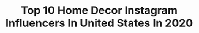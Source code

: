 ---
title: Top 10 Home Decor Instagram Influencers In United States In 2020
description: >-
  Find top home decor Instagram influencers in United States in 2020. Most popular hashtags: #homedecor #interior #stayhome #art.
platform: Instagram
profiles:
  - username: "angeliquecooper"
    fullname: >-
      Angelique Cooper
    location: "United States"
    followers: 102590
    engagement: 293
    commentsToLikes: 0.008804
    avatar: "https://scontent-lhr8-1.cdninstagram.com/v/t51.2885-19/s320x320/73512809_2456950171243617_4262278828191121408_n.jpg?_nc_ht=scontent-lhr8-1.cdninstagram.com&_nc_ohc=UXofd3pj3aoAX-0TyT9&oh=ff2be602c3d44b6b0cc2d27c6676393e&oe=5EB83F9F"
    verified: true
    hashtags: "#bondiboostusa, #ad, #internationalwomensday, #boostyourroots"
  - username: "mygorgeousmessylife"
    fullname: >-
      ♡𑁍 𝑨𝒍𝒚𝒔𝒔𝒂 𑁍♡
    location: "United States"
    followers: 16349
    engagement: 477
    commentsToLikes: 0.139319
    avatar: "https://scontent-ams4-1.cdninstagram.com/v/t51.2885-19/s320x320/79012842_2466694146941416_76598753154301952_n.jpg?_nc_ht=scontent-ams4-1.cdninstagram.com&_nc_ohc=dTOBj7_v8lwAX-94CYi&oh=90809788cc7d85793137b37a8837e74d&oe=5EB99301"
    verified: false
    hashtags: "#cheerleading, #collagenpeptides, #quarantineandchill, #findingjoy"
  - username: "casagrella"
    fullname: >-
      Liz | Modern Farmhouse
    location: "United States"
    followers: 34450
    engagement: 312
    commentsToLikes: 0.251319
    avatar: "https://scontent-lhr8-1.cdninstagram.com/v/t51.2885-19/s320x320/92020832_344243266535872_1040508711388315648_n.jpg?_nc_ht=scontent-lhr8-1.cdninstagram.com&_nc_ohc=3BDkv6uGyzUAX90Q04O&oh=765e3287ed735914e681013847dd581a&oe=5EB96363"
    verified: false
    hashtags: "#farmhousefeatures, #ikeasectional, #porchdecor, #candles"
  - username: "lifes_little_luxuries_1"
    fullname: >-
      Lifeslittleluxuries1
    location: "United States"
    followers: 14777
    engagement: 480
    commentsToLikes: 0.404712
    avatar: "https://scontent-lhr8-1.cdninstagram.com/v/t51.2885-19/s320x320/75349252_2848251925219307_3153739299418013696_n.jpg?_nc_ht=scontent-lhr8-1.cdninstagram.com&_nc_ohc=Cbpxpk5B6e8AX-ccdPD&oh=d43ebc5dc8318dd74644fe54cb0c6e3d&oe=5EB9DDFB"
    verified: false
    hashtags: "#stayhomechallenge, #sunsout, #redrosesbouquet, #homeofinstagram"
  - username: "rebeccarobeson"
    fullname: >-
      Rebecca Robeson
    location: "United States"
    followers: 129604
    engagement: 174
    commentsToLikes: 0.078255
    avatar: "https://scontent-ams4-1.cdninstagram.com/v/t51.2885-19/s320x320/59079342_394379117813972_5177471766955556864_n.jpg?_nc_ht=scontent-ams4-1.cdninstagram.com&_nc_ohc=SJoS5hOas6UAX_O7cOK&oh=399ccddb03354ea342c8362f8995810d&oe=5EB91E89"
    verified: false
    hashtags: "#livingroom, #summerfun, #dysonv11outsize, #livingroomdesign"
  - username: "sabrina_soto"
    fullname: >-
      Sabrina Soto
    location: "United States"
    followers: 74405
    engagement: 130
    commentsToLikes: 0.032149
    avatar: "https://scontent-ams4-1.cdninstagram.com/v/t51.2885-19/s320x320/33197010_1896235377087403_5505522412701089792_n.jpg?_nc_ht=scontent-ams4-1.cdninstagram.com&_nc_ohc=cVHA53XKelUAX91x4Bi&oh=4e401f5db5e653159bf749bf04242ac2&oe=5EBBAA0D"
    verified: true
    hashtags: "#thesotohouse, #sscleanout, #stayhealthy, #washyourhands"
  - username: "copper_pig_fine_woodworking"
    fullname: >-
      Copper Pig Woodworking
    location: "United States"
    followers: 38447
    engagement: 149
    commentsToLikes: 0.070424
    avatar: "https://scontent-ams4-1.cdninstagram.com/v/t51.2885-19/s320x320/21434065_886626861540166_2532430532969496576_n.jpg?_nc_ht=scontent-ams4-1.cdninstagram.com&_nc_ohc=yiukE7iJKbwAX_CdXZ0&oh=717d635c93651a9f80312b2ccdffc5f1&oe=5EB55B66"
    verified: false
    hashtags: "#modernheirloom, #sculptureart, #cov, #lineart"
  - username: "justjillbauer"
    fullname: >-
      Jill Bauer
    location: "United States"
    followers: 42739
    engagement: 410
    commentsToLikes: 0.047578
    avatar: "https://scontent-ams4-1.cdninstagram.com/v/t51.2885-19/s320x320/71587958_540145976742383_469931166632247296_n.jpg?_nc_ht=scontent-ams4-1.cdninstagram.com&_nc_ohc=UVyaD-i3gpgAX9nCqFb&oh=92a2b4dd49f3c6523505599fff234a7a&oe=5EB92E78"
    verified: false
    hashtags: "#familytimeisthebesttime, #organizedliving, #buildinganewlife, #justjill"
  - username: "place_ofmy_taste"
    fullname: >-
      A n i k o
    location: "United States"
    followers: 60676
    engagement: 107
    commentsToLikes: 0.038901
    avatar: "https://scontent-ams4-1.cdninstagram.com/v/t51.2885-19/s320x320/67384601_2513547802030196_7300887874222686208_n.jpg?_nc_ht=scontent-ams4-1.cdninstagram.com&_nc_ohc=o_BtY7yrVuEAX9VHSL-&oh=651ffec4e1fed6bda33d0ac8c1c8a7b7&oe=5EB55202"
    verified: false
    hashtags: "#goldendoodlemoments, #kitchen, #neutraldecor, #colorismyjam"
  - username: "ello_betty"
    fullname: >-
      Jaclyn Dryden
    location: "United States"
    followers: 21049
    engagement: 297
    commentsToLikes: 0.004895
    avatar: "https://scontent-amt2-1.cdninstagram.com/v/t51.2885-19/s320x320/58409183_323123461695563_6491457663308660736_n.jpg?_nc_ht=scontent-amt2-1.cdninstagram.com&_nc_ohc=olRj8RO0XLcAX9tT_Wr&oh=1f6e6f46c16c5649cfa52595de061c9c&oe=5EB2236E"
    verified: false
    hashtags: "#happyholidays, #instatravel, #trip, #interior"
---